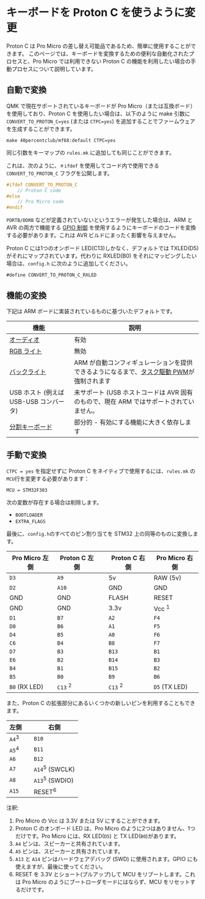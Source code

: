 # キーボードを Proton C を使うように変更

<!---
  grep --no-filename "^[ ]*git diff" docs/ja/*.md | sh
  original document: 0.9.46:docs/proton_c_conversion.md
  git diff 0.9.46 HEAD -- docs/proton_c_conversion.md | cat
-->

Proton C は Pro Micro の差し替え可能品であるため、簡単に使用することができます。
このページでは、キーボードを変換するための便利な自動化されたプロセスと、Pro Micro では利用できない Proton C の機能を利用したい場合の手動プロセスについて説明しています。

## 自動で変換

QMK で現在サポートされているキーボードが Pro Micro（または互換ボード）を使用しており、Proton C を使用したい場合は、以下のように make 引数に `CONVERT_TO_PROTON_C=yes` (または `CTPC=yes`) を追加することでファームウェアを生成することができます。

    make 40percentclub/mf68:default CTPC=yes

同じ引数をキーマップの `rules.mk` に追加しても同じことができます。

これは、次のように、`＃ifdef` を使用してコード内で使用できる `CONVERT_TO_PROTON_C` フラグを公開します。

```c
#ifdef CONVERT_TO_PROTON_C
    // Proton C code
#else
    // Pro Micro code
#endif
```

`PORTB/DDRB` などが定義されていないというエラーが発生した場合は、ARM と AVR の両方で機能する [GPIO 制御](ja/internals_gpio_control.md) を使用するようにキーボードのコードを変換する必要があります。これは AVR ビルドにまったく影響を与えません。

Proton C には1つのオンボード LED(C13)しかなく、デフォルトでは TXLED(D5) がそれにマップされています。代わりに RXLED(B0) をそれにマッピングしたい場合は、`config.h` に次のように追加してください。

    #define CONVERT_TO_PROTON_C_RXLED

## 機能の変換

下記は ARM ボードに実装されているものに基づいたデフォルトです。

| 機能                                  | 説明                                                                               |
|--------------------------------------|------------------------------------------------------------------------------------|
| [オーディオ](ja/feature_audio.md)      | 有効                                                                      |
| [RGB ライト](ja/feature_rgblight.md)  | 無効                                                                       |
| [バックライト](feature_backlight.md)   | ARM が自動コンフィギュレーションを提供できるようになるまで、[タスク駆動 PWM](ja/(feature_backlight.md#software-pwm-driver))が強制されます |
| USB ホスト (例えば USB-USB コンバータ)   | 未サポート (USB ホストコードは AVR 固有のもので、現在 ARM ではサポートされていません。 |
| [分割キーボード](ja/feature_split_keyboard.md) | 部分的 - 有効にする機能に大きく依存します                               |

## 手動で変換

`CTPC = yes` を指定せずに Proton C をネイティブで使用するには、`rules.mk` の `MCU`行を変更する必要があります：

```
MCU = STM32F303
```

次の変数が存在する場合は削除します。

* `BOOTLOADER`
* `EXTRA_FLAGS`

最後に、`config.h`のすべてのピン割り当てを STM32 上の同等のものに変換します。

| Pro Micro 左側| Proton C 左側 | | Proton C 右側 | Pro Micro 右側 |
|--------------|--------------|-|--------------|---------------|
| `D3`         | `A9`         | | 5v           | RAW (5v)      |
| `D2`         | `A10`        | | GND          | GND           |
| GND          | GND          | | FLASH        | RESET         |
| GND          | GND          | | 3.3v         | Vcc <sup>1</sup> |
| `D1`         | `B7`         | | `A2`         | `F4`          |
| `D0`         | `B6`         | | `A1`         | `F5`          |
| `D4`         | `B5`         | | `A0`         | `F6`          |
| `C6`         | `B4`         | | `B8`         | `F7`          |
| `D7`         | `B3`         | | `B13`        | `B1`          |
| `E6`         | `B2`         | | `B14`        | `B3`          |
| `B4`         | `B1`         | | `B15`        | `B2`          |
| `B5`         | `B0`         | | `B9`         | `B6`          |
| `B0` (RX LED) | `C13` <sup>2</sup> | | `C13` <sup>2</sup> | `D5` (TX LED) |

また、Proton C の拡張部分にあるいくつかの新しいピンを利用することもできます。

| 左側 | | 右側 |
|------|-|-------|
| `A4`<sup>3</sup> | | `B10` |
| `A5`<sup>4</sup> | | `B11` |
| `A6` | | `B12` |
| `A7` | | `A14`<sup>5</sup> (SWCLK) |
| `A8` | | `A13`<sup>5</sup> (SWDIO) |
| `A15` | | RESET<sup>6</sup> |

注釈:

1. Pro Micro の Vcc は 3.3V または 5V にすることができます。
2. Proton C のオンボード LED は、Pro Micro のように2つはありません、1つだけです。Pro Micro には、RX LED(`D5`) と TX LED(`B0`)があります。
3. `A4` ピンは、スピーカーと共有されています。
4. `A5` ピンは、スピーカーと共有されています。
5. `A13` と `A14` ピンはハードウェアデバッグ (SWD) に使用されます。GPIO にも使えますが、最後に使ってください。
6. RESET を 3.3V とショート(プルアップ)して MCU をリブートします。これは Pro Micro のようにブートローダモードにはならず、MCU をリセットするだけです。
